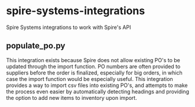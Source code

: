 # spire-systems-integrations
Spire Systems integrations to work with Spire's API

## populate_po.py
This integration exists because Spire does not allow existing PO's to be updated through the import function. PO numbers are often provided to suppliers before the order is finalized, especially for big orders, in which case the import function would be especially useful. This integration provides a way to import csv files into existing PO's, and attempts to make the process even easier by automatically detecting headings and providing the option to add new items to inventory upon import. 
